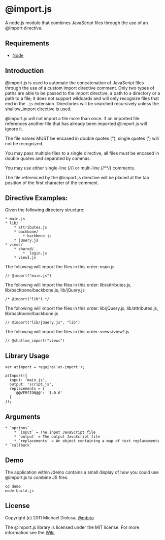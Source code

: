 @import.js
===
A node.js module that combines JavaScript files through the use of an @import
directive.

Requirements
---
* [Node](http://nodejs.org/)

Introduction
---
@import.js is used to automate the concatenation of JavaScript files through
the use of a custom import directive comment. Only two types of paths are able
to be passed to the import directive, a path to a directory or a path to a
file; it does not support wildcards and will only recognize files that end in
the `.js` extension. Directories will be searched recursively unless the
shallow_import directive is used.

@import.js will not import a file more than once. If an imported file
references another file that has already been imported @import.js will ignore
it.

The file names MUST be encased in double quotes ("), single quotes (') will
not be recognized.

You may pass multiple files to a single directive, all files must be encased
in double quotes and separated by commas.

You may use either single-line (//) or multi-line (/**/) comments.

The file referenced by the @import.js directive will be placed at the tab
position of the first character of the comment.

Directive Examples:
---
Given the following directory structure:

    * main.js
    * lib/
        * attributes.js
        * backbone/
            * backbone.js
        * jQuery.js
    * views/    
        * shared/
            * _login.js
        * view1.js
        
    
The following will import the files in this order:
  main.js

    // @import("main.js")
    
The following will import the files in this order:
  lib/attributes.js, lib/backbone/backbone.js, lib/jQuery.js

    /* @import("lib") */
    
The following will import the files in this order:
  lib/jQuery.js, lib/attributes.js, lib/backbone/backbone.js
  
    // @import("lib/jQuery.js", "lib")
    
The following will import the files in this order:
  views/view1.js

    // @shallow_import("views")


Library Usage
---
    var atImport = require('at-import');
    
    atImport({
      input: 'main.js',
      output: 'script.js',
      replacements = {
        '@@VERSION@@': '1.0.0'
      }
    });

Arguments
---
    * `options`
        * `input` = The input JavaScript file
        * `output` = The output JavaScript file
        * `replacements` = An object containing a map of text replacements
    * `callback`
    
Demo
---
The application within /demo contains a small display of how you could use
@import.js to combine JS files.

    cd demo
    node build.js

License
---
Copyright (c) 2011 Michael Diolosa, [@mbrio](http://twitter.com/mbrio)

The @import.js library is licensed under the MIT license. For
more information see the
[Wiki](https://github.com/mbrio/at-import/wiki/License).